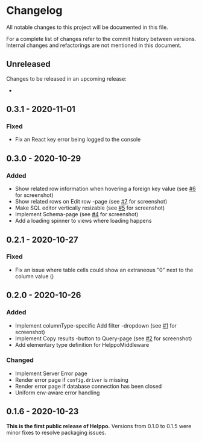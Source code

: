 # Changelog

All notable changes to this project will be documented in this file.

For a complete list of changes refer to the commit history between versions. Internal changes and refactorings are not mentioned in this document.

## Unreleased

Changes to be released in an upcoming release:

-

## 0.3.1 - 2020-11-01

### Fixed

- Fix an React key error being logged to the console

## 0.3.0 - 2020-10-29

### Added

- Show related row information when hovering a foreign key value (see [#6](https://github.com/codeclown/helppo/issues/6) for screenshot)
- Show related rows on Edit row -page (see [#7](https://github.com/codeclown/helppo/issues/7) for screenshot)
- Make SQL editor vertically resizable (see [#5](https://github.com/codeclown/helppo/issues/5) for screenshot)
- Implement Schema-page (see [#4](https://github.com/codeclown/helppo/issues/4) for screenshot)
- Add a loading spinner to views where loading happens

## 0.2.1 - 2020-10-27

### Fixed

- Fix an issue where table cells could show an extraneous "0" next to the column value ()

## 0.2.0 - 2020-10-26

### Added

- Implement columnType-specific Add filter -dropdown (see [#1](https://github.com/codeclown/helppo/issues/1) for screenshot)
- Implement Copy results -button to Query-page (see [#2](https://github.com/codeclown/helppo/issues/2) for screenshot)
- Add elementary type definition for HelppoMiddleware

### Changed

- Implement Server Error page
- Render error page if `config.driver` is missing
- Render error page if database connection has been closed
- Uniform env-aware error handling

## 0.1.6 - 2020-10-23

**This is the first public release of Helppo.** Versions from 0.1.0 to 0.1.5 were minor fixes to resolve packaging issues.

